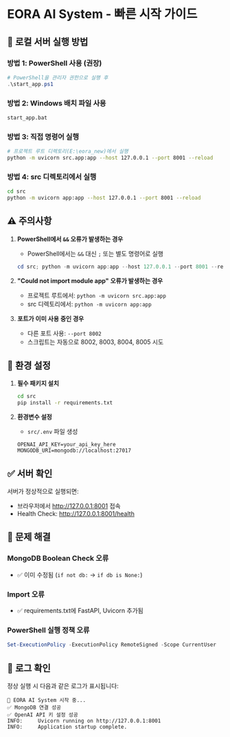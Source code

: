 # EORA AI System - 빠른 시작 가이드

## 🚀 로컬 서버 실행 방법

### 방법 1: PowerShell 사용 (권장)
```powershell
# PowerShell을 관리자 권한으로 실행 후
.\start_app.ps1
```

### 방법 2: Windows 배치 파일 사용
```cmd
start_app.bat
```

### 방법 3: 직접 명령어 실행
```bash
# 프로젝트 루트 디렉토리(E:\eora_new)에서 실행
python -m uvicorn src.app:app --host 127.0.0.1 --port 8001 --reload
```

### 방법 4: src 디렉토리에서 실행
```bash
cd src
python -m uvicorn app:app --host 127.0.0.1 --port 8001 --reload
```

## ⚠️ 주의사항

1. **PowerShell에서 `&&` 오류가 발생하는 경우**
   - PowerShell에서는 `&&` 대신 `;` 또는 별도 명령어로 실행
   ```powershell
   cd src; python -m uvicorn app:app --host 127.0.0.1 --port 8001 --reload
   ```

2. **"Could not import module app" 오류가 발생하는 경우**
   - 프로젝트 루트에서: `python -m uvicorn src.app:app`
   - src 디렉토리에서: `python -m uvicorn app:app`

3. **포트가 이미 사용 중인 경우**
   - 다른 포트 사용: `--port 8002`
   - 스크립트는 자동으로 8002, 8003, 8004, 8005 시도

## 🔧 환경 설정

1. **필수 패키지 설치**
   ```bash
   cd src
   pip install -r requirements.txt
   ```

2. **환경변수 설정**
   - `src/.env` 파일 생성
   ```env
   OPENAI_API_KEY=your_api_key_here
   MONGODB_URI=mongodb://localhost:27017
   ```

## ✅ 서버 확인

서버가 정상적으로 실행되면:
- 브라우저에서 http://127.0.0.1:8001 접속
- Health Check: http://127.0.0.1:8001/health

## 🐛 문제 해결

### MongoDB Boolean Check 오류
- ✅ 이미 수정됨 (`if not db:` → `if db is None:`)

### Import 오류
- ✅ requirements.txt에 FastAPI, Uvicorn 추가됨

### PowerShell 실행 정책 오류
```powershell
Set-ExecutionPolicy -ExecutionPolicy RemoteSigned -Scope CurrentUser
```

## 📝 로그 확인

정상 실행 시 다음과 같은 로그가 표시됩니다:
```
🚀 EORA AI System 시작 중...
✅ MongoDB 연결 성공
✅ OpenAI API 키 설정 성공
INFO:     Uvicorn running on http://127.0.0.1:8001
INFO:     Application startup complete.
``` 